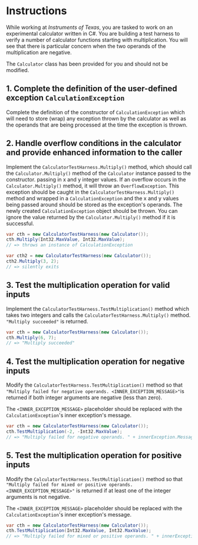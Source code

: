 # Instructions

While working at _Instruments of Texas_, you are tasked to work on an experimental calculator written in C#. You are building a test harness to verify a number of calculator functions starting with multiplication. You will see that there is particular concern when the two operands of the multiplication are negative.

The `Calculator` class has been provided for you and should not be modified.

## 1. Complete the definition of the user-defined exception `CalculationException`

Complete the definition of the constructor of `CalculationException` which will need to store (wrap) any exception thrown by the calculator as well as the operands that are being processed at the time the exception is thrown.

## 2. Handle overflow conditions in the calculator and provide enhanced information to the caller

Implement the `CalculatorTestHarness.Multiply()` method, which should call the `Calculator.Multiply()` method of the `Calculator` instance passed to the constructor.
passing in x and y integer values. If an overflow occurs in the `Calculator.Multiply()` method, it will throw an `OverflowException`. This exception should be caught in the `CalculatorTestHarness.Multiply()` method and wrapped in a `CalculationException` and the x and y values being passed around should be stored as the exception's operands. The newly created `CalculationException` object should be thrown. You can ignore the value returned by the `Calculator.Multiply()` method if it is successful.

```csharp
var cth = new CalculatorTestHarness(new Calculator());
cth.Multiply(Int32.MaxValue, Int32.MaxValue);
// => throws an instance of CalculationException

var cth2 = new CalculatorTestHarness(new Calculator());
cth2.Multiply(3, 2);
// => silently exits
```

## 3. Test the multiplication operation for valid inputs

Implement the `CalculatorTestHarness.TestMultiplication()` method which takes two integers and calls the `CalculatorTestHarness.Multiply()` method. `"Multiply succeeded"` is returned.

```csharp
var cth = new CalculatorTestHarness(new Calculator());
cth.Multiply(6, 7);
// => "Multiply succeeded"
```

## 4. Test the multiplication operation for negative inputs

Modify the `CalculatorTestHarness.TestMultiplication()` method so that `"Multiply failed for negative operands. <INNER_EXCEPTION_MESSAGE>"`is returned if both integer arguments are negative (less than zero).

The `<INNER_EXCEPTION_MESSAGE>` placeholder should be replaced with the `CalculationException`'s inner exception's message.

```csharp
var cth = new CalculatorTestHarness(new Calculator());
cth.TestMultiplication(-2, -Int32.MaxValue);
// => "Multiply failed for negative operands. " + innerException.Message
```

## 5. Test the multiplication operation for positive inputs

Modify the `CalculatorTestHarness.TestMultiplication()` method so that `"Multiply failed for mixed or positive operands. <INNER_EXCEPTION_MESSAGE>"` is returned if at least one of the integer arguments is not negative.

The `<INNER_EXCEPTION_MESSAGE>` placeholder should be replaced with the `CalculationException`'s inner exception's message.

```csharp
var cth = new CalculatorTestHarness(new Calculator());
cth.TestMultiplication(Int32.MaxValue, Int32.MaxValue);
// => "Multiply failed for mixed or positive operands. " + innerException.Message
```
